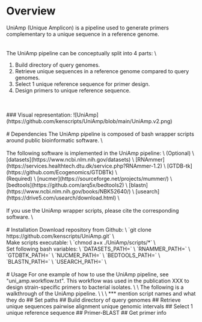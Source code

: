 # Overview
UniAmp (Unique Amplicon) is a pipeline used to generate primers complementary to a unique sequence in a reference genome. \
<br />
<br />
The UniAmp pipeline can be conceptually split into 4 parts:  \
1. Build directory of query genomes.
2. Retrieve unique sequences in a reference genome compared to query genomes.
3. Select 1 unique reference sequence for primer design.
4. Design primers to unique reference sequence.
<br />
<br />
### Visual representation:
![UniAmp](https://github.com/kenscripts/UniAmp/blob/main/UniAmp.v2.png)
<br />
<br />
# Dependencies
The UniAmp pipeline is composed of bash wrapper scripts around public bioinformatic software. \
<br />
<br />
The following software is implemented in the UniAmp pipeline:  \
(Optional) \
[datasets](https://www.ncbi.nlm.nih.gov/datasets)  \
[RNAmmer](https://services.healthtech.dtu.dk/service.php?RNAmmer-1.2)  \
[GTDB-tk](https://github.com/Ecogenomics/GTDBTk)  \
<br />
(Required)  \
[nucmer](https://sourceforge.net/projects/mummer/)  \
[bedtools](https://github.com/arq5x/bedtools2)  \
[blastn](https://www.ncbi.nlm.nih.gov/books/NBK52640/)  \
[usearch](https://drive5.com/usearch/download.html)  \
<br />
<br />
If you use the UniAmp wrapper scripts, please cite the corresponding software.  \
<br />
<br />
# Installation
Download repository from Github:  \
`git clone https://github.com/kenscripts/UniAmp.git`  \
<br />
Make scripts executable:  \
`chmod a+x ./UniAmp/scripts/*`  \
<br />
Set following bash variables:  \
`DATASETS_PATH=<path to datasets>`  \
`RNAMMER_PATH=<path to rnammer>`  \
`GTDBTK_PATH=<path to gtdb-tk>`  \
`NUCMER_PATH=<path to nucmer>`  \
`BEDTOOLS_PATH=<path to bedtools>`  \
`BLASTN_PATH=<path to blastn>`  \
`USEARCH_PATH=<path to usearch>`  \
<br />
<br />
# Usage
For one example of how to use the UniAmp pipeline, see "uni_amp.workflow.txt". This workflow was used in the publication XXX to design strain-specific primers to bacterial isolates. \
\
The following is a walkthrough of the UniAmp pipeline. \
\
\
*** mention script names and what they do
## Set paths
## Build directory of query genomes
## Retrieve unique sequences
pairwise alignment
unique genomic intervals
## Select 1 unique reference sequence
## Primer-BLAST
## Get primer info
